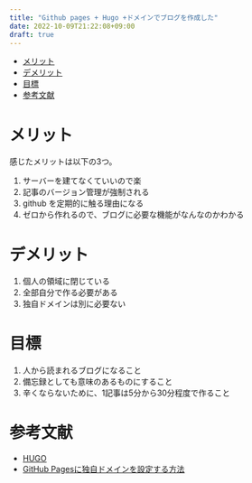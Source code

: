 ```yaml
---
title: "Github pages + Hugo +ドメインでブログを作成した"
date: 2022-10-09T21:22:08+09:00
draft: true
---
```


- [メリット](#メリット)
- [デメリット](#デメリット)
- [目標](#目標)
- [参考文献](#参考文献)

# メリット
感じたメリットは以下の3つ。

1. サーバーを建てなくていいので楽
2. 記事のバージョン管理が強制される
3. github を定期的に触る理由になる
4. ゼロから作れるので、ブログに必要な機能がなんなのかわかる

# デメリット

1. 個人の領域に閉じている
2. 全部自分で作る必要がある
3. 独自ドメインは別に必要ない

# 目標

1. 人から読まれるブログになること
2. 備忘録としても意味のあるものにすること
3. 辛くならないために、1記事は5分から30分程度で作ること


# 参考文献
- [HUGO](https://gohugo.io/getting-started/quick-start/)
- [GitHub Pagesに独自ドメインを設定する方法](https://zenn.dev/donchan922/articles/59c54fe659128294bb65)
